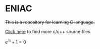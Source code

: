# ENIAC
~~This is a repository for learning C language.~~

[Click here](https://github.com/Fyy10/c2019/level1) to find more c/c++ source files.

$e^{i\pi}+1=0$
